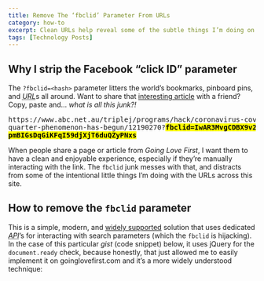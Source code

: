 ```yaml
---
title: Remove The ‘fbclid’ Parameter From URLs
category: how-to
excerpt: Clean URLs help reveal some of the subtle things I’m doing on this site.
tags: [Technology Posts]
---
```


## Why I strip the Facebook “click ID” parameter
The `?fbclid=<hash>` parameter litters the world’s bookmarks, pinboard pins, and <dfn><abbr title="Universal Resource Locator">URL</abbr></dfn>s all around. Want to share that [interesting article](https://www.abc.net.au/triplej/programs/hack/coronavirus-covid19-isolation-third-quarter-phenomenon-has-begun/12190270) with a friend? Copy, paste and… *what is all this junk?!*

<pre>
https://www.abc.net.au/triplej/programs/hack/coronavirus-covid19-isolation-third-
quarter-phenomenon-has-begun/12190270?<mark><b>fbclid=IwAR3MvgCDBX9v2MWMEIJ8n6TaA0O-
pmBIGsDqGiKFqI59djXjT6duQZyPNxs</b></mark>
</pre>

When people share a page or article from _Going Love First_, I want them to have a clean and enjoyable experience, especially if they’re manually interacting with the link. The `fbclid` junk messes with that, and distracts from some of the intentional little things I’m doing with the URLs across this site.
## How to remove the `fbclid` parameter
This is a simple, modern, and [widely supported](https://caniuse.com/#feat=urlsearchparams) solution that uses dedicated <dfn><abbr title="Application Programming Interface">API</abbr></dfn>’s for interacting with search parameters (which the `fbclid` is hijacking). In the case of this particular *gist* (code snippet) below, it uses jQuery for the `document.ready` check, because honestly, that just allowed me to easily implement it on goinglovefirst.com and it’s a more widely understood technique:

<script src="https://gist.github.com/KuraFire/4f9deec8e2a2f3316a9e083f14c4bb07.js"></script>
